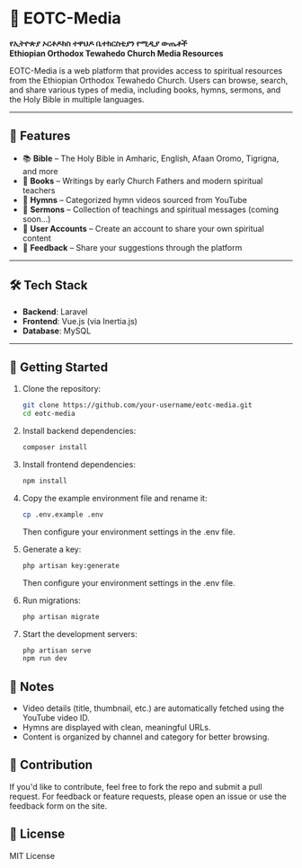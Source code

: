 # 📖 EOTC-Media

**የኢትዮጵያ ኦርቶዶክስ ተዋህዶ ቤተክርስቲያን የሚዲያ ውጤቶች**  
**Ethiopian Orthodox Tewahedo Church Media Resources**

EOTC-Media is a web platform that provides access to spiritual resources from the Ethiopian Orthodox Tewahedo Church. Users can browse, search, and share various types of media, including books, hymns, sermons, and the Holy Bible in multiple languages.

---

## 🌟 Features

- 📚 **Bible** – The Holy Bible in Amharic, English, Afaan Oromo, Tigrigna, and more
- 📘 **Books** – Writings by early Church Fathers and modern spiritual teachers
- 🎵 **Hymns** – Categorized hymn videos sourced from YouTube
- 📢 **Sermons** – Collection of teachings and spiritual messages (coming soon...)
- 👤 **User Accounts** – Create an account to share your own spiritual content
- 💬 **Feedback** – Share your suggestions through the platform

---

## 🛠️ Tech Stack

- **Backend**: Laravel
- **Frontend**: Vue.js (via Inertia.js)
- **Database**: MySQL

---

## 🚀 Getting Started

1. Clone the repository:
   ```bash
   git clone https://github.com/your-username/eotc-media.git
   cd eotc-media
   ```

2. Install backend dependencies:
   ```bash
   composer install
   ```

3. Install frontend dependencies:
   ```bash
   npm install
   ```
4. Copy the example environment file and rename it:
   ```bash
   cp .env.example .env
   ```
   Then configure your environment settings in the .env file.

5. Generate a key:
   ```bash
   php artisan key:generate
   ```
   Then configure your environment settings in the .env file.

6. Run migrations:

   ```bash
   php artisan migrate
   ```

7. Start the development servers:

   ```bash
   php artisan serve
   npm run dev
   ```

## 📌 Notes
- Video details (title, thumbnail, etc.) are automatically fetched using the YouTube video ID.
- Hymns are displayed with clean, meaningful URLs.
- Content is organized by channel and category for better browsing.

## 🤝 Contribution
If you'd like to contribute, feel free to fork the repo and submit a pull request. For feedback or feature requests, please open an issue or use the feedback form on the site.

## 📄 License
MIT License
